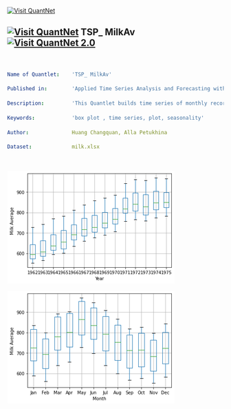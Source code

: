 [<img src="https://github.com/QuantLet/Styleguide-and-FAQ/blob/master/pictures/banner.png" width="888" alt="Visit QuantNet">](http://quantlet.de/)

## [<img src="https://github.com/QuantLet/Styleguide-and-FAQ/blob/master/pictures/qloqo.png" alt="Visit QuantNet">](http://quantlet.de/) **TSP_ MilkAv** [<img src="https://github.com/QuantLet/Styleguide-and-FAQ/blob/master/pictures/QN2.png" width="60" alt="Visit QuantNet 2.0">](http://quantlet.de/)

```yaml


Name of Quantlet:    'TSP_ MilkAv'

Published in:        'Applied Time Series Analysis and Forecasting with Python'

Description:         'This Quantlet builds time series of monthly recorded milk average per cow at a dairy cattle ranch in China from Jan.1962 to Dec.1975. It produces yearly and monthly box plots of this dataset'

Keywords:            'box plot , time series, plot, seasonality'

Author:              Huang Changquan, Alla Petukhina

Dataset:             milk.xlsx




```

![Picture1](TSP_MilkAv_Fig1-19.png)

![Picture2](TSP_MilkAv_Fig1-20.png)